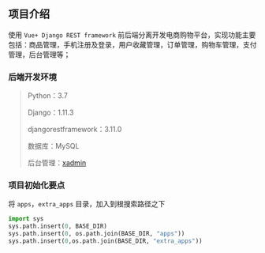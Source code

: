 ## 项目介绍

使用 `Vue+ Django REST framework` 前后端分离开发电商购物平台，实现功能主要包括：商品管理，手机注册及登录，用户收藏管理，订单管理，购物车管理，支付管理，后台管理等；

### 后端开发环境

> Python：3.7
>
> Django：1.11.3
>
> djangorestframework：3.11.0
>
> 数据库：MySQL
>
> 后台管理：[xadmin](http://x.xuebingsi.com/)



### 项目初始化要点

将 `apps`，`extra_apps` 目录，加入到根搜索路径之下

```python
import sys
sys.path.insert(0, BASE_DIR)
sys.path.insert(0, os.path.join(BASE_DIR, "apps"))
sys.path.insert(0,os.path.join(BASE_DIR, "extra_apps"))
```

